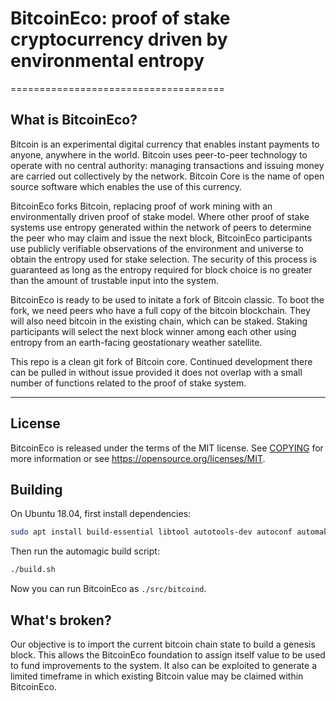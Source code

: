 # BitcoinEco: proof of stake cryptocurrency driven by environmental entropy
=====================================

## What is BitcoinEco?

Bitcoin is an experimental digital currency that enables instant payments to
anyone, anywhere in the world. Bitcoin uses peer-to-peer technology to operate
with no central authority: managing transactions and issuing money are carried
out collectively by the network. Bitcoin Core is the name of open source
software which enables the use of this currency.

BitcoinEco forks Bitcoin, replacing proof of work mining with an environmentally driven proof of stake model.
Where other proof of stake systems use entropy generated within the network of peers to determine the peer who may claim and issue the next block, BitcoinEco participants use publicly verifiable observations of the environment and universe to obtain the entropy used for stake selection.
The security of this process is guaranteed as long as the entropy required for block choice is no greater than the amount of trustable input into the system.

BitcoinEco is ready to be used to initate a fork of Bitcoin classic.
To boot the fork, we need peers who have a full copy of the bitcoin blockchain. 
They will also need bitcoin in the existing chain, which can be staked. 
Staking participants will select the next block winner among each other using entropy from an earth-facing geostationary weather satellite.

This repo is a clean git fork of Bitcoin core.
Continued development there can be pulled in without issue provided it does not overlap with a small number of functions related to the proof of stake system.

------------

## License

BitcoinEco is released under the terms of the MIT license. See [COPYING](COPYING) for more
information or see https://opensource.org/licenses/MIT.

## Building

On Ubuntu 18.04, first install dependencies:

```bash
sudo apt install build-essential libtool autotools-dev autoconf automake pkg-config libssl-dev libboost-all-dev libqt5gui5 libqt5core5a libqt5dbus5 qttools5-dev qttools5-dev-tools libprotobuf-dev protobuf-compiler libqrencode-dev autoconf openssl libssl-dev libevent-dev libminiupnpc-dev g++ gcc libcurl4-openssl-dev
```

Then run the automagic build script:

```bash
./build.sh
```

Now you can run BitcoinEco as `./src/bitcoind`.

## What's broken?

Our objective is to import the current bitcoin chain state to build a genesis block.
This allows the BitcoinEco foundation to assign itself value to be used to fund improvements to the system.
It also can be exploited to generate a limited timeframe in which existing Bitcoin value may be claimed within BitcoinEco.
